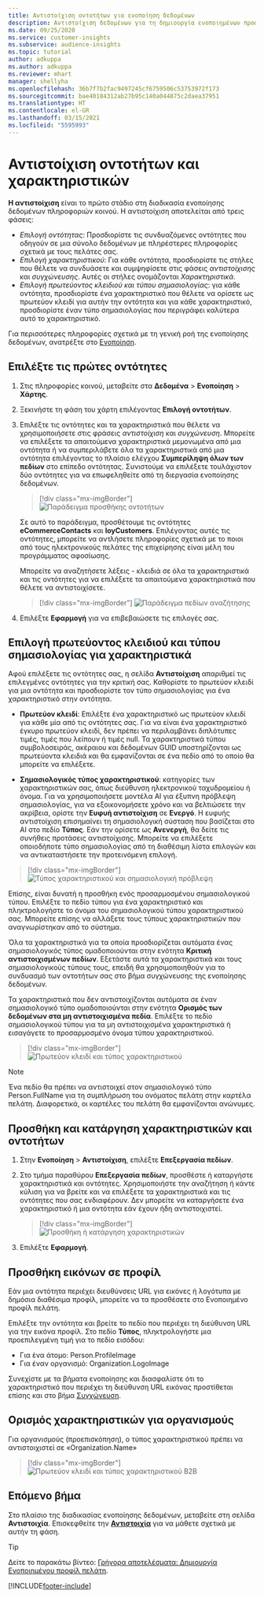 ```yaml
---
title: Αντιστοίχιση οντοτήτων για ενοποίηση δεδομένων
description: Αντιστοίχιση δεδομένων για τη δημιουργία ενοποιημένων προφίλ πελατών.
ms.date: 09/25/2020
ms.service: customer-insights
ms.subservice: audience-insights
ms.topic: tutorial
author: adkuppa
ms.author: adkuppa
ms.reviewer: mhart
manager: shellyha
ms.openlocfilehash: 36b7f7b2fac9497245cf6759506c53753972f173
ms.sourcegitcommit: bae40184312ab27b95c140a044875c2daea37951
ms.translationtype: HT
ms.contentlocale: el-GR
ms.lasthandoff: 03/15/2021
ms.locfileid: "5595993"
---
```

# <a name="map-entities-and-attributes"></a>Αντιστοίχιση οντοτήτων και χαρακτηριστικών

**Η αντιστοίχιση** είναι το πρώτο στάδιο στη διαδικασία ενοποίησης δεδομένων πληροφοριών κοινού. Η αντιστοίχιση αποτελείται από τρεις φάσεις:

- *Επιλογή οντότητας*: Προσδιορίστε τις συνδυαζόμενες οντότητες που οδηγούν σε μια σύνολο δεδομένων με πληρέστερες πληροφορίες σχετικά με τους πελάτες σας.
- *Επιλογή χαρακτηριστικού*: Για κάθε οντότητα, προσδιορίστε τις στήλες που θέλετε να συνδυάσετε και συμψηφίσετε στις φάσεις *αντιστοίχισης* και *συγχώνευσης*. Αυτές οι στήλες ονομάζονται *Χαρακτηριστικά*.
- *Επιλογή πρωτεύοντος κλειδιού και τύπου σημασιολογίας*: για κάθε οντότητα, προσδιορίστε ένα χαρακτηριστικό που θέλετε να ορίσετε ως πρωτεύον κλειδί για αυτήν την οντότητα και για κάθε χαρακτηριστικό, προσδιορίστε έναν τύπο σημασιολογίας που περιγράφει καλύτερα αυτό το χαρακτηριστικό.

Για περισσότερες πληροφορίες σχετικά με τη γενική ροή της ενοποίησης δεδομένων, ανατρέξτε στο [Ενοποίηση](data-unification.md).

## <a name="select-the-first-entities"></a>Επιλέξτε τις πρώτες οντότητες

1. Στις πληροφορίες κοινού, μεταβείτε στα **Δεδομένα** > **Ενοποίηση** > **Χάρτης**.

2. Ξεκινήστε τη φάση του χάρτη επιλέγοντας **Επιλογή οντοτήτων**.

3. Επιλέξτε τις οντότητες και τα χαρακτηριστικά που θέλετε να χρησιμοποιήσετε στις φράσεις *αντιστοίχιση* και *συγχώνευση*. Μπορείτε να επιλέξετε τα απαιτούμενα χαρακτηριστικά μεμονωμένα από μια οντότητα ή να συμπεριλάβετε όλα τα χαρακτηριστικά από μια οντότητα επιλέγοντας το πλαίσιο ελέγχου **Συμπερίληψη όλων των πεδίων** στο επίπεδο οντότητας. Συνιστούμε να επιλέξετε τουλάχιστον δύο οντότητες για να επωφεληθείτε από τη διεργασία ενοποίησης δεδομένων.

   > [!div class="mx-imgBorder"]
   > ![Παράδειγμα προσθήκης οντοτήτων](media/data-manager-configure-map-add-entities-example.png "Παράδειγμα προσθήκης οντοτήτων")

   Σε αυτό το παράδειγμα, προσθέτουμε τις οντότητες **eCommerceContacts** και **loyCustomers**. Επιλέγοντας αυτές τις οντότητες, μπορείτε να αντλήσετε πληροφορίες σχετικά με το ποιοι από τους ηλεκτρονικούς πελάτες της επιχείρησης είναι μέλη του προγράμματος αφοσίωσης.
   
   Μπορείτε να αναζητήσετε λέξεις - κλειδιά σε όλα τα χαρακτηριστικά και τις οντότητες για να επιλέξετε τα απαιτούμενα χαρακτηριστικά που θέλετε να αντιστοιχίσετε.
   
     > [!div class="mx-imgBorder"]
   > ![Παράδειγμα πεδίων αναζήτησης](media/data-manager-configure-map-search-fields-example.png "Παράδειγμα πεδίων αναζήτησης")

4. Επιλέξτε **Εφαρμογή** για να επιβεβαιώσετε τις επιλογές σας.

## <a name="select-primary-key-and-semantic-type-for-attributes"></a>Επιλογή πρωτεύοντος κλειδιού και τύπου σημασιολογίας για χαρακτηριστικά

Αφού επιλέξετε τις οντότητες σας, η σελίδα **Αντιστοίχιση** απαριθμεί τις επιλεγμένες οντότητες για την κριτική σας. Καθορίστε το πρωτεύον κλειδί για μια οντότητα και προσδιορίστε τον τύπο σημασιολογίας για ένα χαρακτηριστικό στην οντότητα.

- **Πρωτεύον κλειδί**: Επιλέξτε ένα χαρακτηριστικό ως πρωτεύον κλειδί για κάθε μία από τις οντότητες σας. Για να είναι ένα χαρακτηριστικό έγκυρο πρωτεύον κλειδί, δεν πρέπει να περιλαμβάνει διπλότυπες τιμές, τιμές που λείπουν ή τιμές null. Τα χαρακτηριστικά τύπου συμβολοσειράς, ακέραιου και δεδομένων GUID υποστηρίζονται ως πρωτεύοντα κλειδιά και θα εμφανίζονται σε ένα πεδίο από το οποίο θα μπορείτε να επιλέξετε.

- **Σημασιολογικός τύπος χαρακτηριστικού**: κατηγορίες των χαρακτηριστικών σας, όπως διεύθυνση ηλεκτρονικού ταχυδρομείου ή όνομα. Για να χρησιμοποιήσετε μοντέλα AI για έξυπνη πρόβλεψη σημασιολογίας, για να εξοικονομήσετε χρόνο και να βελτιώσετε την ακρίβεια, ορίστε την **Ευφυή αντιστοίχιση** σε **Ενεργό**. Η ευφυής αντιστοίχιση επισημαίνει τη σημασιολογική σύσταση που βασίζεται στο AI στο πεδίο **Τύπος**. Εάν την ορίσετε ως **Ανενεργή**, θα δείτε τις συνήθεις προτάσεις αντιστοίχισης. Μπορείτε να επιλέξετε οποιοδήποτε τύπο σημασιολογίας από τη διαθέσιμη λίστα επιλογών και να αντικαταστήσετε την προτεινόμενη επιλογή.

> [!div class="mx-imgBorder"]
> ![Τύπος χαρακτηριστικού και σημασιολογική πρόβλεψη](media/data-manager-configure-map-add-attributes-semantic-prediction.png "Τύπος χαρακτηριστικού και σημασιολογική πρόβλεψη")

Επίσης, είναι δυνατή η προσθήκη ενός προσαρμοσμένου σημασιολογικού τύπου. Επιλέξτε το πεδίο τύπου για ένα χαρακτηριστικό και πληκτρολογήστε το όνομα του σημασιολογικού τύπου χαρακτηριστικού σας. Μπορείτε επίσης να αλλάξετε τους τύπους χαρακτηριστικών που αναγνωρίστηκαν από το σύστημα.

Όλα τα χαρακτηριστικά για τα οποία προσδιορίζεται αυτόματα ένας σημασιολογικός τύπος ομαδοποιούνται στην ενότητα **Κριτική αντιστοιχισμένων πεδίων**. Εξετάστε αυτά τα χαρακτηριστικά και τους σημασιολογικούς τύπους τους, επειδή θα χρησιμοποιηθούν για το συνδυασμό των οντοτήτων σας στο βήμα συγχώνευσης της ενοποίησης δεδομένων.

Τα χαρακτηριστικά που δεν αντιστοιχίζονται αυτόματα σε έναν σημασιολογικό τύπο ομαδοποιούνται στην ενότητα **Ορισμός των δεδομένων στα μη αντιστοιχισμένα πεδία**. Επιλέξτε το πεδίο σημασιολογικού τύπου για τα μη αντιστοιχισμένα χαρακτηριστικά ή εισαγάγετε το προσαρμοσμένο όνομα τύπου χαρακτηριστικού.

> [!div class="mx-imgBorder"]
> ![Πρωτεύον κλειδί και τύπος χαρακτηριστικού](media/data-manager-configure-map-add-attributes.png "Πρωτεύον κλειδί και τύπος χαρακτηριστικού")

> [!NOTE]
> Ένα πεδίο θα πρέπει να αντιστοιχεί στον σημασιολογικό τύπο Person.FullName για τη συμπλήρωση του ονόματος πελάτη στην καρτέλα πελάτη. Διαφορετικά, οι καρτέλες του πελάτη θα εμφανίζονται ανώνυμες. 

## <a name="add-and-remove-attributes-and-entities"></a>Προσθήκη και κατάργηση χαρακτηριστικών και οντοτήτων

1. Στην **Ενοποίηση** > **Αντιστοίχιση**, επιλέξτε **Επεξεργασία πεδίων**.

2. Στο τμήμα παραθύρου **Επεξεργασία πεδίων**, προσθέστε ή καταργήστε χαρακτηριστικά και οντότητες. Χρησιμοποιήστε την αναζήτηση ή κάντε κύλιση για να βρείτε και να επιλέξετε τα χαρακτηριστικά και τις οντότητες που σας ενδιαφέρουν. Δεν μπορείτε να καταργήσετε ένα χαρακτηριστικό ή μια οντότητα εάν έχουν ήδη αντιστοιχιστεί.

   > [!div class="mx-imgBorder"]
   > ![Προσθήκη ή κατάργηση χαρακτηριστικών](media/configure-data-map-edit.png "Προσθήκη ή κατάργηση χαρακτηριστικών")

3. Επιλέξτε **Εφαρμογή**.

## <a name="add-images-to-profiles"></a>Προσθήκη εικόνων σε προφίλ

Εάν μια οντότητα περιέχει διευθύνσεις URL για εικόνες ή λογότυπα με δημόσια διαθέσιμα προφίλ, μπορείτε να τα προσθέσετε στο Ενοποιημένο προφίλ πελάτη.

Επιλέξτε την οντότητα και βρείτε το πεδίο που περιέχει τη διεύθυνση URL για την εικόνα προφίλ. Στο πεδίο **Τύπος**, πληκτρολογήστε μια προεπιλεγμένη τιμή για το πεδίο εισόδου: 
- Για ένα άτομο: Person.ProfileImage
- Για έναν οργανισμό: Organization.LogoImage

Συνεχίστε με τα βήματα ενοποίησης και διασφαλίστε ότι το χαρακτηριστικό που περιέχει τη διεύθυνση URL εικόνας προστίθεται επίσης και στο βήμα [Συγχώνευση](merge-entities.md).

## <a name="set-attributes-for-organizations"></a>Ορισμός χαρακτηριστικών για οργανισμούς

Για οργανισμούς (προεπισκόπηση), ο τύπος χαρακτηριστικού πρέπει να αντιστοιχιστεί σε «Organization.Name»
> [!div class="mx-imgBorder"]
> ![Πρωτεύον κλειδί και τύπος χαρακτηριστικού B2B](media/configure-data-map-edit-b2b.png "Πρωτεύον κλειδί και τύπος χαρακτηριστικού B2B")

## <a name="next-step"></a>Επόμενο βήμα

Στο πλαίσιο της διαδικασίας ενοποίησης δεδομένων, μεταβείτε στη σελίδα **Αντιστοιχία**. Επισκεφθείτε την [**Αντιστοιχία**](match-entities.md) για να μάθετε σχετικά με αυτήν τη φάση.

> [!TIP]
> Δείτε το παρακάτω βίντεο: [Γρήγορα αποτελέσματα: Δημιουργία Ενοποιημένου προφίλ πελάτη](https://youtu.be/oBfGEhucAxs).


[!INCLUDE[footer-include](../includes/footer-banner.md)]